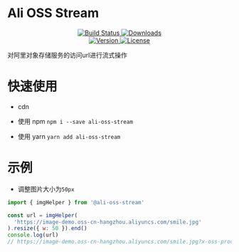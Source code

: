 # Ali OSS Stream

<p align="center">
  <a href="https://github.com/NWYLZW/ali-oss-stream/actions/workflows/npm-publish.yml">
    <img src="https://github.com/NWYLZW/ali-oss-stream/workflows/publish%20to%20npm/badge.svg?sanitize=true" alt="Build Status">
  </a>
  <a href="https://npmcharts.com/compare/ali-oss-stream?minimal=true">
    <img src="https://img.shields.io/npm/dm/ali-oss-stream.svg?sanitize=true" alt="Downloads">
  </a>
  <br>
  <a href="https://www.npmjs.com/package/ali-oss-stream">
    <img src="https://img.shields.io/npm/v/ali-oss-stream.svg?sanitize=true" alt="Version">
  </a>
  <a href="https://www.npmjs.com/package/ali-oss-stream">
    <img src="https://img.shields.io/npm/l/ali-oss-stream.svg?sanitize=true" alt="License">
  </a>
</p>

对阿里对象存储服务的访问url进行流式操作

# 快速使用

* cdn

* 使用 npm `npm i --save ali-oss-stream`
* 使用 yarn `yarn add ali-oss-stream`

# 示例

* 调整图片大小为`50px`

```javascript
import { imgHelper } from '@ali-oss-stream'

const url = imgHelper(
  'https://image-demo.oss-cn-hangzhou.aliyuncs.com/smile.jpg'
).resize({ w: 50 }).end()
console.log(url)
// https://image-demo.oss-cn-hangzhou.aliyuncs.com/smile.jpg?x-oss-process=image/resize,w_50
```
